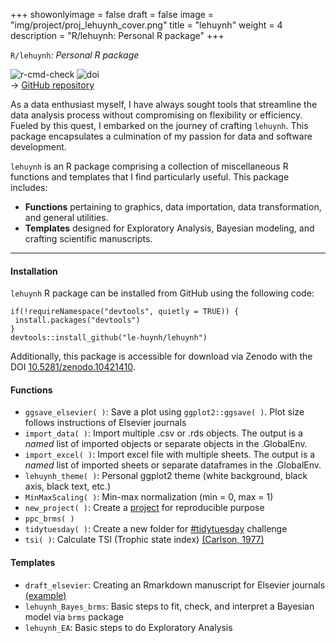 +++
showonlyimage = false
draft = false
image = "img/project/proj_lehuynh_cover.png"
title = "lehuynh"
weight = 4
description = "R/lehuynh: Personal R package"
+++

`R/lehuynh`*: Personal R package*

[<img align="left" alt="r-cmd-check" src="https://github.com/le-huynh/lehuynh/actions/workflows/R-CMD-check.yaml/badge.svg" />](https://github.com/le-huynh/lehuynh/actions/workflows/R-CMD-check.yaml) 

[<img align="left" alt="doi" src="https://zenodo.org/badge/389311777.svg" />](https://zenodo.org/doi/10.5281/zenodo.10421410)  
→ [GitHub repository](https://github.com/le-huynh/lehuynh)  


As a data enthusiast myself, I have always sought tools that streamline the data analysis process without compromising on flexibility or efficiency. 
Fueled by this quest, I embarked on the journey of crafting `lehuynh`. 
This package encapsulates a culmination of my passion for data and software development.  

`lehuynh` is an R package comprising a collection of miscellaneous R functions and templates that I find particularly useful. 
This package includes: 
- **Functions** pertaining to graphics, data importation, data transformation, and general utilities.  
- **Templates** designed for Exploratory Analysis, Bayesian modeling, and crafting scientific manuscripts.  

<hr>

#### Installation

`lehuynh` R package can be installed from GitHub using the following code:

```
if(!requireNamespace("devtools", quietly = TRUE)) {
 install.packages("devtools")
}
devtools::install_github("le-huynh/lehuynh")
```

Additionally, this package is accessible for download via Zenodo with the DOI [10.5281/zenodo.10421410](https://zenodo.org/doi/10.5281/zenodo.10421410).


#### Functions
- `ggsave_elsevier( )`: Save a plot using `ggplot2::ggsave( )`. Plot size follows instructions of Elsevier journals
- `import_data( )`: Import multiple .csv or .rds objects. The output is a *named* list of imported objects or separate objects in the .GlobalEnv.
- `import_excel( )`: Import excel file with multiple sheets. The output is a *named* list of imported sheets or separate dataframes in the .GlobalEnv. 
- `lehuynh_theme( )`: Personal ggplot2 theme (white background, black axis, black text, etc.)
- `MinMaxScaling( )`: Min-max normalization (min = 0, max = 1)
- `new_project( )`: Create a [project](https://github.com/SchlossLab/new_project) for reproducible purpose
- `ppc_brms( )`
- `tidytuesday( )`: Create a new folder for [#tidytuesday](https://github.com/rfordatascience/tidytuesday) challenge
- `tsi( )`: Calculate TSI (Trophic state index) [(Carlson, 1977)](https://doi.org/10.4319/lo.1977.22.2.0361)


#### Templates
- `draft_elsevier`: Creating an Rmarkdown manuscript for Elsevier journals [(example)](https://github.com/le-huynh/writing_journal_article_in_rmarkdown)
- `lehuynh_Bayes_brms`: Basic steps to fit, check, and interpret a Bayesian model via `brms` package
- `lehuynh_EA`: Basic steps to do Exploratory Analysis


